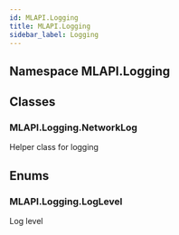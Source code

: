 ```yaml
---  
id: MLAPI.Logging  
title: MLAPI.Logging
sidebar_label: Logging
---
```


## Namespace MLAPI.Logging

<div class="markdown level0 summary">

</div>

<div class="markdown level0 conceptual">

</div>

<div class="markdown level0 remarks">

</div>

## Classes

### MLAPI.Logging.NetworkLog

<div class="section">

Helper class for logging

</div>

## Enums

### MLAPI.Logging.LogLevel

<div class="section">

Log level

</div>
